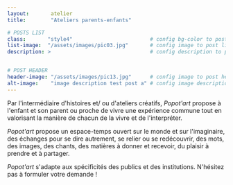 ```yaml
---
layout:       atelier
title:        "Ateliers parents-enfants"

# POSTS LIST
class:       "style4"                         # config bg-color to post list card (1..6)
list-image:  "/assets/images/pic03.jpg"       # config image to post list card (1..6)
description: >                                # config description to post list card


# POST HEADER
header-image: "/assets/images/pic13.jpg"      # config image to post header
alt-image:    "image description test post a" # config image description to alt att.
---
```

Par l'intermédiaire d'histoires et/ ou d'ateliers créatifs, *Popot'art* propose à l'enfant
et son parent ou proche de vivre une expérience commune tout en valorisant la manière de
chacun de la vivre et de l'interpréter.

*Popot'art* propose un espace-temps ouvert sur le monde et sur l'imaginaire, des
échanges pour se dire autrement, se relier ou se redécouvrir, des mots, des images, des
chants, des matières à donner et recevoir, du plaisir à prendre et à partager.

*Popot'art* s'adapte aux spécificités des publics et des institutions. N'hésitez pas à
formuler votre demande !

